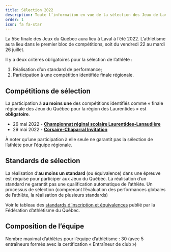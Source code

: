 ```yaml
---
title: Sélection 2022
description: Toute l’information en vue de la sélection des Jeux de Laval 2022.
order: 1
icon: fa fa-star
---
```


La 55e finale des Jeux du Québec aura lieu à Laval à l’été 2022. L’athlétisme aura lieu dans le premier bloc de compétitions, soit du vendredi 22 au mardi 26 juillet.


Il y a deux critères obligatoires pour la sélection de l’athlète :

1. Réalisation d’un standard de performance;
2. Participation à une compétition identifiée finale régionale.

## Compétitions de sélection

La participation à **au moins une** des compétitions identifiés comme «&nbsp;finale régionale des Jeux du Québec pour la région des Laurentides&nbsp;» est **obligatoire**.


- 26 mai 2022 - [**Championnat réginal scolaire Laurentides-Lanaudière**](https://ll.rseq.ca/athletisme/)
- 29 mai 2022 - [**Corsaire-Chaparral Invitation**](https://corsaire-chaparral.org/competitions/corsaire-chaparral-invitation/)

À noter qu’une participation à elle seule ne garantit pas la sélection de l’athlète pour l’équipe régionale.

## Standards de sélection

La réalisation d’**au moins un standard** (ou équivalence) dans une épreuve est requise pour participer aux Jeux du Québec.
La réalisation d’un standard ne garantit pas une qualification automatique de l’athlète.
Un processus de sélection (comprenant l’évaluation des performances globales de l’athlète, la réalisation de plusieurs standards)

Voir le tableau des [standards d’inscription et équivalences](https://www.athletisme-quebec.ca/medias/standards-inscription-jq-2022-et-equivalences.pdf) publié par la Fédération d’athlétisme du Québec.

## Composition de l’équipe

Nombre maximal d’athlètes pour l’équipe d’athlétisme : 30 (avec 5 entraîneurs formés avec la certification «&nbsp;Entraîneur de club&nbsp;»)
